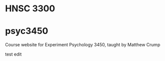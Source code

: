 # HNSC 3300

# psyc3450
Course website for Experiment Psychology 3450, taught by Matthew Crump

test edit

